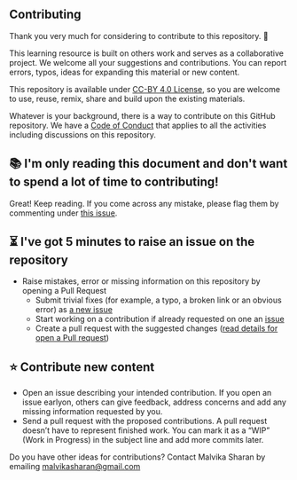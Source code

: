## Contributing 

Thank you very much for considering to contribute to this repository. :tada:

This learning resource is built on others work and serves as a collaborative project.
We welcome all your suggestions and contributions.
You can report errors, typos, ideas for expanding this material or new content.

This repository is available under [CC-BY 4.0 License](/LICENSE), so you are welcome to use, reuse, remix, share and build upon the existing materials.

Whatever is your background, there is a way to contribute on this GitHub repository. 
We have a [Code of Conduct](/CODE_OF_CONDUCT.md) that applies to all the activities including discussions on this repository.

:books: I'm only reading this document and don't want to spend a lot of time to contributing!
---

Great! Keep reading. 
If you come across any mistake, please flag them by commenting under [this issue](https://github.com/malvikasharan/developing_collaborative_document/issues/6).

:hourglass_flowing_sand: I've got 5 minutes to raise an issue on the repository
---

- Raise mistakes, error or missing information on this repository by opening a Pull Request
  - Submit trivial fixes (for example, a typo, a broken link or an obvious error) as [a new issue](https://github.com/malvikasharan/developing_collaborative_document/issues/new)
  - Start working on a contribution if already requested on one an [issue](https://github.com/malvikasharan/developing_collaborative_document/issues)
  - Create a pull request with the suggested changes ([read details for open a Pull request](https://opensource.guide/how-to-contribute/#opening-a-pull-request))
  
:star: Contribute new content
---

 - Open an issue describing your intended contribution. If you open an issue earlyon, others can give feedback, address concerns and add any missing information requested by you. 
 - Send a pull request with the proposed contributions. A pull request doesn’t have to represent finished work. You can mark it as a “WIP” (Work in Progress) in the subject line and add more commits later.
 
 Do you have other ideas for contributions? Contact Malvika Sharan by emailing malvikasharan@gmail.com
